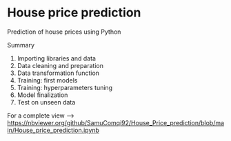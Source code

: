 # House price prediction

Prediction of house prices using Python

Summary

1. Importing libraries and data
2. Data cleaning and preparation
3. Data transformation function
4. Training: first models
5. Training: hyperparameters tuning
6. Model finalization
7. Test on unseen data

For a complete view --> https://nbviewer.org/github/SamuComqi92/House_Price_prediction/blob/main/House_price_prediction.ipynb 
